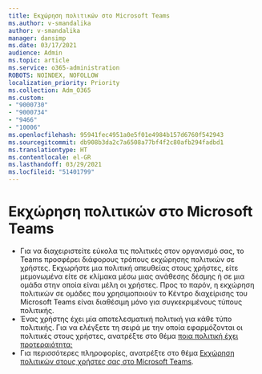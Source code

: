 ```yaml
---
title: Εκχώρηση πολιτικών στο Microsoft Teams
ms.author: v-smandalika
author: v-smandalika
manager: dansimp
ms.date: 03/17/2021
audience: Admin
ms.topic: article
ms.service: o365-administration
ROBOTS: NOINDEX, NOFOLLOW
localization_priority: Priority
ms.collection: Adm_O365
ms.custom:
- "9000730"
- "9000734"
- "9466"
- "10006"
ms.openlocfilehash: 95941fec4951a0e5f01e4984b157d6760f542943
ms.sourcegitcommit: db908b3da2c7a6508a77bf4f2c80afb294fadbd1
ms.translationtype: HT
ms.contentlocale: el-GR
ms.lasthandoff: 03/29/2021
ms.locfileid: "51401799"
---
```

# <a name="assign-policies-in-microsoft-teams"></a>Εκχώρηση πολιτικών στο Microsoft Teams

- Για να διαχειριστείτε εύκολα τις πολιτικές στον οργανισμό σας, το Teams προσφέρει διάφορους τρόπους εκχώρησης πολιτικών σε χρήστες. Εκχωρήστε μια πολιτική απευθείας στους χρήστες, είτε μεμονωμένα είτε σε κλίμακα μέσω μιας ανάθεσης δέσμης ή σε μια ομάδα στην οποία είναι μέλη οι χρήστες.  Προς το παρόν, η εκχώρηση πολιτικών σε ομάδες που χρησιμοποιούν το Κέντρο διαχείρισης του Microsoft Teams είναι διαθέσιμη μόνο για συγκεκριμένους τύπους πολιτικής. 
- Ένας χρήστης έχει μία αποτελεσματική πολιτική για κάθε τύπο πολιτικής. Για να ελέγξετε τη σειρά με την οποία εφαρμόζονται οι πολιτικές στους χρήστες, ανατρέξτε στο θέμα [ποια πολιτική έχει προτεραιότητα;](https://docs.microsoft.com/microsoftteams/assign-policies#which-policy-takes-precedence)
- Για περισσότερες πληροφορίες, ανατρέξτε στο θέμα [Εκχώρηση πολιτικών στους χρήστες σας στο Microsoft Teams](https://docs.microsoft.com/microsoftteams/assign-policies).
